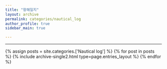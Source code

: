 ```yaml
---
title: "항해일지"
layout: archive
permalink: categories/nautical_log
author_profile: true
sidebar_main: true

---
```


<!-- 공백이 포함되어 있는 카테고리 이름의 경우 site.categories['a b c'] 이런식으로! -->

***

{% assign posts = site.categories.['Nautical log'] %}
{% for post in posts %} {% include archive-single2.html type=page.entries_layout %} {% endfor %}

